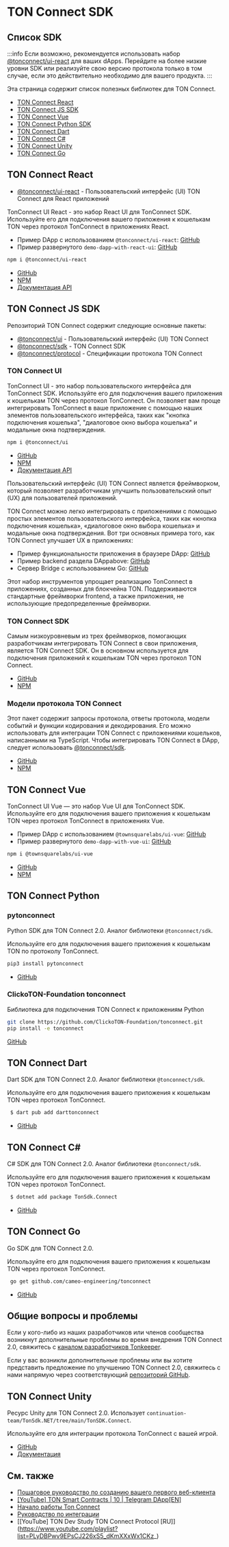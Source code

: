 # TON Connect SDK

## Список SDK

:::info
Если возможно, рекомендуется использовать набор [@tonconnect/ui-react](https://github.com/ton-connect/sdk/tree/main/packages/ui-react) для ваших dApps. Перейдите на более низкие уровни SDK или реализуйте свою версию протокола только в том случае, если это действительно необходимо для вашего продукта.
:::

Эта страница содержит список полезных библиотек для TON Connect.

- [TON Connect React](/v3/guidelines/ton-connect/guidelines/developers#ton-connect-react)
- [TON Connect JS SDK](/v3/guidelines/ton-connect/guidelines/developers#ton-connect-js-sdk)
- [TON Connect Vue](/v3/guidelines/ton-connect/guidelines/developers#ton-connect-vue)
- [TON Connect Python SDK](/v3/guidelines/ton-connect/guidelines/developers#ton-connect-python)
- [TON Connect Dart](/v3/guidelines/ton-connect/guidelines/developers#ton-connect-dart)
- [TON Connect C#](/v3/guidelines/ton-connect/guidelines/developers#ton-connect-c)
- [TON Connect Unity](/v3/guidelines/ton-connect/guidelines/developers#ton-connect-unity)
- [TON Connect Go](/v3/guidelines/ton-connect/guidelines/developers#ton-connect-go)

## TON Connect React

- [@tonconnect/ui-react](https://github.com/ton-connect/sdk/tree/main/packages/ui-react) - Пользовательский интерфейс (UI) TON Connect для React приложений

TonConnect UI React - это набор React UI для TonConnect SDK. Используйте его для подключения вашего приложения к кошелькам TON через протокол TonConnect в приложениях React.

- Пример DApp с использованием `@tonconnect/ui-react`: [GitHub](https://github.com/ton-connect/demo-dapp-with-react-ui)
- Пример развернутого `demo-dapp-with-react-ui`: [GitHub](https://ton-connect.github.io/demo-dapp-with-react-ui/)

```bash
npm i @tonconnect/ui-react
```

- [GitHub](https://github.com/ton-connect/sdk/tree/main/packages/ui-react)
- [NPM](https://www.npmjs.com/package/@tonconnect/ui-react)
- [Документация API](https://ton-connect.github.io/sdk/modules/_tonconnect_ui_react.html)

## TON Connect JS SDK

Репозиторий TON Connect содержит следующие основные пакеты:

- [@tonconnect/ui](/v3/guidelines/ton-connect/guidelines/developers#ton-connect-ui) - Пользовательский интерфейс (UI) TON Connect
- [@tonconnect/sdk](/v3/guidelines/ton-connect/guidelines/developers#ton-connect-sdk) - TON Connect SDK
- [@tonconnect/protocol](/v3/guidelines/ton-connect/guidelines/developers#ton-connect-protocol-models) - Спецификации протокола TON Connect

### TON Connect UI

TonConnect UI - это набор пользовательского интерфейса для TonConnect SDK. Используйте его для подключения вашего приложения к кошелькам TON через протокол TonConnect. Он позволяет вам проще интегрировать TonConnect в ваше приложение с помощью наших элементов пользовательского интерфейса, таких как "кнопка подключения кошелька", "диалоговое окно выбора кошелька" и модальные окна подтверждения.

```bash
npm i @tonconnect/ui
```

- [GitHub](https://github.com/ton-connect/sdk/tree/main/packages/ui)
- [NPM](https://www.npmjs.com/package/@tonconnect/ui)
- [Документация API](https://ton-connect.github.io/sdk/modules/_tonconnect_ui.html)

Пользовательский интерфейс (UI) TON Connect является фреймворком, который позволяет разработчикам улучшить пользовательский опыт (UX) для пользователей приложений.

TON Connect можно легко интегрировать с приложениями с помощью простых элементов пользовательского интерфейса, таких как «кнопка подключения кошелька», «диалоговое окно выбора кошелька» и модальные окна подтверждения. Вот три основных примера того, как TON Connect улучшает UX в приложениях:

- Пример функциональности приложения в браузере DApp: [GitHub](https://ton-connect.github.io/demo-dapp/)
- Пример backend раздела DAppabove: [GitHub](https://github.com/ton-connect/demo-dapp-backend)
- Сервер Bridge с использованием Go: [GitHub](https://github.com/ton-connect/bridge)

Этот набор инструментов упрощает реализацию TonConnect в приложениях, созданных для блокчейна TON. Поддерживаются стандартные фреймворки frontend, а также приложения, не использующие предопределенные фреймворки.

### TON Connect SDK

Самым низкоуровневым из трех фреймворков, помогающих разработчикам интегрировать TON Connect в свои приложения, является TON Connect SDK. Он в основном используется для подключения приложений к кошелькам TON через протокол TON Connect.

- [GitHub](https://github.com/ton-connect/sdk/tree/main/packages/sdk)
- [NPM](https://www.npmjs.com/package/@tonconnect/sdk)

### Модели протокола TON Connect

Этот пакет содержит запросы протокола, ответы протокола, модели событий и функции кодирования и декодирования. Его можно использовать для интеграции TON Connect с приложениями кошельков, написанными на TypeScript. Чтобы интегрировать TON Connect в DApp, следует использовать [@tonconnect/sdk](https://www.npmjs.com/package/@tonconnect/sdk).

- [GitHub](https://github.com/ton-connect/sdk/tree/main/packages/protocol)
- [NPM](https://www.npmjs.com/package/@tonconnect/protocol)

## TON Connect Vue

TonConnect UI Vue — это набор Vue UI для TonConnect SDK. Используйте его для подключения вашего приложения к кошелькам TON через протокол TonConnect в приложениях Vue.

- Пример DApp с использованием `@townsquarelabs/ui-vue`: [GitHub](https://github.com/TownSquareXYZ/demo-dapp-with-vue-ui)
- Пример развернутого `demo-dapp-with-vue-ui`: [GitHub](https://townsquarexyz.github.io/demo-dapp-with-vue-ui/)

```bash
npm i @townsquarelabs/ui-vue
```

- [GitHub](https://github.com/TownSquareXYZ/tonconnect-ui-vue)
- [NPM](https://www.npmjs.com/package/@townsquarelabs/ui-vue)

## TON Connect Python

### pytonconnect

Python SDK для TON Connect 2.0. Аналог библиотеки `@tonconnect/sdk`.

Используйте его для подключения вашего приложения к кошелькам TON по протоколу TonConnect.

```bash
pip3 install pytonconnect
```

- [GitHub](https://github.com/XaBbl4/pytonconnect)

### ClickoTON-Foundation tonconnect

Библиотека для подключения TON Connect к приложениям Python

```bash
git clone https://github.com/ClickoTON-Foundation/tonconnect.git
pip install -e tonconnect
```

[GitHub](https://github.com/ClickoTON-Foundation/tonconnect)

## TON Connect Dart

Dart SDK для TON Connect 2.0. Аналог библиотеки `@tonconnect/sdk`.

Используйте его для подключения вашего приложения к кошелькам TON через протокол TonConnect.

```bash
 $ dart pub add darttonconnect
```

- [GitHub](https://github.com/romanovichim/dartTonconnect)

## TON Connect C\#

C# SDK для TON Connect 2.0. Аналог библиотеки `@tonconnect/sdk`.

Используйте его для подключения вашего приложения к кошелькам TON через протокол TonConnect.

```bash
 $ dotnet add package TonSdk.Connect
```

- [GitHub](https://github.com/continuation-team/TonSdk.NET/tree/main/TonSDK.Connect)

## TON Connect Go

Go SDK для TON Connect 2.0.

Используйте его для подключения вашего приложения к кошелькам TON через протокол TonConnect.

```bash
 go get github.com/cameo-engineering/tonconnect
```

- [GitHub](https://github.com/cameo-engineering/tonconnect)

## Общие вопросы и проблемы

Если у кого-либо из наших разработчиков или членов сообщества возникнут дополнительные проблемы во время внедрения TON Connect 2.0, свяжитесь с [каналом разработчиков Tonkeeper](https://t.me/tonkeeperdev).

Если у вас возникли дополнительные проблемы или вы хотите представить предложение по улучшению TON Connect 2.0, свяжитесь с нами напрямую через соответствующий [репозиторий GitHub](https://github.com/ton-connect/).

## TON Connect Unity

Ресурс Unity для TON Connect 2.0. Использует `continuation-team/TonSdk.NET/tree/main/TonSDK.Connect`.

Используйте его для интеграции протокола TonConnect с вашей игрой.

- [GitHub](https://github.com/continuation-team/unity-ton-connect)
- [Документация](https://docs.tonsdk.net/user-manual/unity-tonconnect-2.0/getting-started)

## См. также

- [Пошаговое руководство по созданию вашего первого веб-клиента](https://ton-community.github.io/tutorials/03-client/)
- [[YouTube] TON Smart Contracts | 10 | Telegram DApp[EN]](https://www.youtube.com/watch?v=D6t3eZPdgAU\&t=254s\&ab_channel=AlefmanVladimir%5BEN%5D)
- [Начало работы Ton Connect](https://github.com/ton-connect/sdk/tree/main/packages/sdk)
- [Руководство по интеграции](/v3/guidelines/ton-connect/guidelines/integration-with-javascript-sdk)
- [[YouTube] TON Dev Study TON Connect Protocol [RU]] (https://www.youtube.com/playlist?list=PLyDBPwv9EPsCJ226xS5_dKmXXxWx1CKz_)
